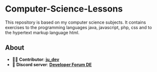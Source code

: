 # Computer-Science-Lessons

This repository is based on my computer science subjects. It contains exercises to the programming languages java, javascript, php, css and to the hypertext markup language html.

## About
- 👨‍💻 **Contributor**: **[ju_dev](https://github.com/ju-dev-16)**
- 👾 **Discord server**: **[Developer Forum DE](https://discord.gg/urvsvPqQ3T)**

